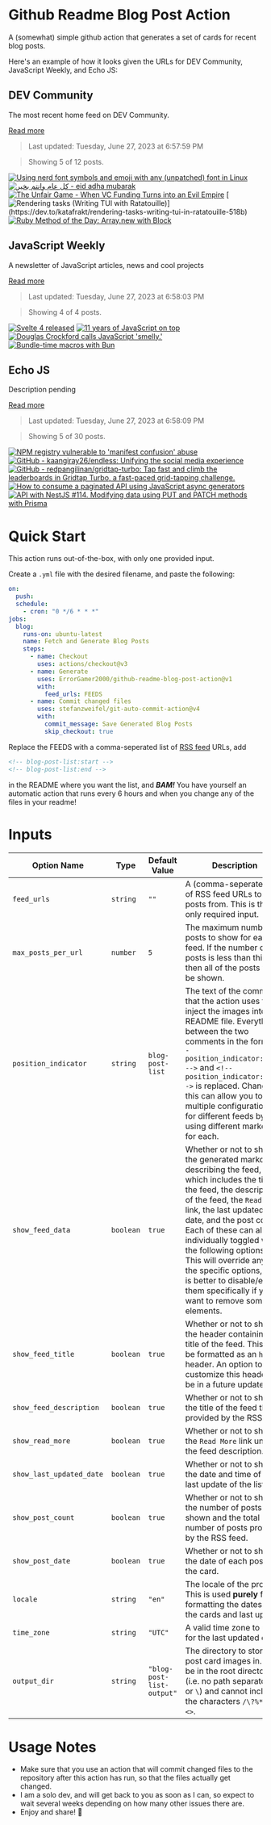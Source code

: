 # Github Readme Blog Post Action

A (somewhat) simple github action that generates a set of cards for recent blog posts.

Here's an example of how it looks given the URLs for DEV Community, JavaScript Weekly, and Echo JS:

<!-- post-list:start -->
## DEV Community

The most recent home feed on DEV Community.

[Read more](https://dev.to)
> Last updated: Tuesday, June 27, 2023 at 6:57:59 PM

> Showing 5 of 12 posts.

[![Using nerd font symbols and emoji with any (unpatched) font in Linux](https://raw.githubusercontent.com/ErrorGamer2000/github-readme-blog-post-action/main/generated_files/DEV_Community/Using_nerd_font_symbols_and_emoji_with_any_(unpatched)_font_in_Linux.svg)](https://dev.to/moniquelive/using-nerd-font-symbols-and-emoji-with-any-unpatched-font-in-linux-3kdo)
[![كل عام وانتم بخير - eid adha mubarak](https://raw.githubusercontent.com/ErrorGamer2000/github-readme-blog-post-action/main/generated_files/DEV_Community/كل_عام_وانتم_بخير_-_eid_adha_mubarak.svg)](https://dev.to/muhmmadawd/kl-m-wntm-bkhyr-eid-adha-mubarak-p30)
[![The Unfair Game - When VC Funding Turns into an Evil Empire](https://raw.githubusercontent.com/ErrorGamer2000/github-readme-blog-post-action/main/generated_files/DEV_Community/The_Unfair_Game_-_When_VC_Funding_Turns_into_an_Evil_Empire.svg)](https://dev.to/johnrushx/the-unfair-game-when-vc-funding-turns-into-an-evil-empire-1fb4)
[![Rendering tasks (Writing TUI with Ratatouille)](https://raw.githubusercontent.com/ErrorGamer2000/github-readme-blog-post-action/main/generated_files/DEV_Community/Rendering_tasks_(Writing_TUI_with_Ratatouille).svg)](https://dev.to/katafrakt/rendering-tasks-writing-tui-in-ratatouille-518b)
[![Ruby Method of the Day: Array.new with Block](https://raw.githubusercontent.com/ErrorGamer2000/github-readme-blog-post-action/main/generated_files/DEV_Community/Ruby_Method_of_the_Day__Array.new_with_Block.svg)](https://dev.to/burdettelamar/ruby-method-of-the-day-arraynew-with-block-3mj5)


## JavaScript Weekly

A newsletter of JavaScript articles, news and cool projects

[Read more](https://javascriptweekly.com/)
> Last updated: Tuesday, June 27, 2023 at 6:58:03 PM

> Showing 4 of 4 posts.

[![Svelte 4 released](https://raw.githubusercontent.com/ErrorGamer2000/github-readme-blog-post-action/main/generated_files/JavaScript_Weekly/Svelte_4_released.svg)](https://javascriptweekly.com/issues/644)
[![11 years of JavaScript on top](https://raw.githubusercontent.com/ErrorGamer2000/github-readme-blog-post-action/main/generated_files/JavaScript_Weekly/11_years_of_JavaScript_on_top.svg)](https://javascriptweekly.com/issues/643)
[![Douglas Crockford calls JavaScript 'smelly.'](https://raw.githubusercontent.com/ErrorGamer2000/github-readme-blog-post-action/main/generated_files/JavaScript_Weekly/Douglas_Crockford_calls_JavaScript_'smelly.'.svg)](https://javascriptweekly.com/issues/642)
[![Bundle-time macros with Bun](https://raw.githubusercontent.com/ErrorGamer2000/github-readme-blog-post-action/main/generated_files/JavaScript_Weekly/Bundle-time_macros_with_Bun.svg)](https://javascriptweekly.com/issues/641)


## Echo JS

Description pending

[Read more](
http://www.echojs.com
)
> Last updated: Tuesday, June 27, 2023 at 6:58:09 PM

> Showing 5 of 30 posts.

[![NPM registry vulnerable to 'manifest confusion' abuse](https://raw.githubusercontent.com/ErrorGamer2000/github-readme-blog-post-action/main/generated_files/_Echo_JS_/NPM_registry_vulnerable_to_'manifest_confusion'_abuse.svg)](https://www.theregister.com/2023/06/27/javascript_registry_npm_vulnerable/)
[![GitHub - kaangiray26/endless: Unifying the social media experience](https://raw.githubusercontent.com/ErrorGamer2000/github-readme-blog-post-action/main/generated_files/_Echo_JS_/GitHub_-_kaangiray26_endless__Unifying_the_social_media_experience.svg)](https://github.com/kaangiray26/endless)
[![GitHub - redpangilinan/gridtap-turbo: Tap fast and climb the leaderboards in Gridtap Turbo, a fast-paced grid-tapping challenge.](https://raw.githubusercontent.com/ErrorGamer2000/github-readme-blog-post-action/main/generated_files/_Echo_JS_/GitHub_-_redpangilinan_gridtap-turbo__Tap_fast_and_climb_the_leaderboards_in_Gridtap_Turbo__a_fast-paced_grid-tapping_challenge..svg)](https://github.com/redpangilinan/gridtap-turbo)
[![How to consume a paginated API using JavaScript async generators](https://raw.githubusercontent.com/ErrorGamer2000/github-readme-blog-post-action/main/generated_files/_Echo_JS_/How_to_consume_a_paginated_API_using_JavaScript_async_generators.svg)](https://jrsinclair.com/articles/2023/how-to-consume-a-paginated-api-using-javascript-async-generators)
[![API with NestJS #114. Modifying data using PUT and PATCH methods with Prisma](https://raw.githubusercontent.com/ErrorGamer2000/github-readme-blog-post-action/main/generated_files/_Echo_JS_/API_with_NestJS__114._Modifying_data_using_PUT_and_PATCH_methods_with_Prisma.svg)](https://wanago.io/2023/06/26/api-nestjs-put-patch-prisma/)


<!-- post-list:end -->

# Quick Start

This action runs out-of-the-box, with only one provided input.

Create a `.yml` file with the desired filename, and paste the following:

```yml
on:
  push:
  schedule:
    - cron: "0 */6 * * *"
jobs:
  blog:
    runs-on: ubuntu-latest
    name: Fetch and Generate Blog Posts
    steps:
      - name: Checkout
        uses: actions/checkout@v3
      - name: Generate
        uses: ErrorGamer2000/github-readme-blog-post-action@v1
        with:
          feed_urls: FEEDS
      - name: Commit changed files
        uses: stefanzweifel/git-auto-commit-action@v4
        with:
          commit_message: Save Generated Blog Posts
          skip_checkout: true
```

Replace the FEEDS with a comma-seperated list of [RSS feed](https://rss.com/blog/how-do-rss-feeds-work/) URLs, add

```md
<!-- blog-post-list:start -->
<!-- blog-post-list:end -->
```

in the README where you want the list, and **_BAM!_** You have yourself an automatic action that runs every 6 hours and when you change any of the files in your readme!

# Inputs

<table>
  <thead>
    <tr>
      <th>Option Name</th>
      <th>Type</th>
      <th>Default Value</th>
      <th>Description</th>
    </tr>
  </thead>
  <tbody>
    <tr>
      <td><code>feed_urls</code></td>
      <td><code>string</code></td>
      <td><code>""</code></td>
      <td>A (comma-seperated) list of RSS feed URLs to load posts from. This is the only required input.</td>
    </tr>
    <tr>
      <td><code>max_posts_per_url</code></td>
      <td><code>number</code></td>
      <td><code>5</code></td>
      <td>The maximum number of posts to show for each feed. If the number of posts is less than this, then all of the posts will be shown.</td>
    </tr>
    <tr>
      <td><code>position_indicator</code></td>
      <td><code>string</code></td>
      <td><code>blog-post-list</code></td>
      <td>The text of the comments that the action uses to inject the images into the README file. Everything between the two comments in the form <code>&lt;!-- position_indicator:start --&gt;</code> and <code>&lt;!-- position_indicator:end --&gt;</code> is replaced. Changing this can allow you to use multiple configurations for different feeds by using different markers for each.</td>
    </tr>
    <tr>
      <td><code>show_feed_data</code></td>
      <td><code>boolean</code></td>
      <td><code>true</code></td>
      <td>Whether or not to show the generated markdown describing the feed, which includes the title of the feed, the description of the feed, the <code>Read More</code> link, the last updated date, and the post count. Each of these can also be individually toggled with the following options. This will override any of the specific options, so it is better to disable/enable them specifically if you want to remove some elements.</td>
    </tr>
    <tr>
      <td><code>show_feed_title</code></td>
      <td><code>boolean</code></td>
      <td><code>true</code></td>
      <td>Whether or not to show the header containing the title of the feed. This will be formatted as an <code>h2</code> header. An option to customize this header will be in a future update.</td>
    </tr>
    <tr>
      <td><code>show_feed_description</code></td>
      <td><code>boolean</code></td>
      <td><code>true</code></td>
      <td>Whether or not to show the title of the feed that is provided by the RSS feed.</td>
    </tr>
    <tr>
      <td><code>show_read_more</code></td>
      <td><code>boolean</code></td>
      <td><code>true</code></td>
      <td>Whether or not to show the <code>Read More</code> link under the feed description.</td>
    </tr>
    <tr>
      <td><code>show_last_updated_date</code></td>
      <td><code>boolean</code></td>
      <td><code>true</code></td>
      <td>Whether or not to show the date and time of the last update of the list.</td>
    </tr>
    <tr>
      <td><code>show_post_count</code></td>
      <td><code>boolean</code></td>
      <td><code>true</code></td>
      <td>Whether or not to show the number of posts shown and the total number of posts provided by the RSS feed.</td>
    </tr>
    <tr>
      <td><code>show_post_date</code></td>
      <td><code>boolean</code></td>
      <td><code>true</code></td>
      <td>Whether or not to show the date of each post on the card.</td>
    </tr>
    <tr>
      <td><code>locale</code></td>
      <td><code>string</code></td>
      <td><code>"en"</code></td>
      <td>The locale of the project. This is used <strong>purely</strong> for formatting the dates of the cards and last update.</td>
    </tr>
    <tr>
      <td><code>time_zone</code></td>
      <td><code>string</code></td>
      <td><code>"UTC"</code></td>
      <td>A valid time zone to use for the last updated date.</td>
    </tr>
    <tr>
      <td><code>output_dir</code></td>
      <td><code>string</code></td>
      <td><code>"blog-post-list-output"</code></td>
      <td>The directory to store the post card images in. Must be in the root directory (i.e. no path separators <code>/</code> or <code>\</code>) and cannot include the characters <code>/\?%*:|"&lt;&gt;</code>.</td>
    </tr>
<!--
    <tr>
      <td><code></code></td>
      <td><cde></cde></td>
      <td><code></code></td>
      <td></td>
    </tr>
-->
  </tbody>
</table>

# Usage Notes

- Make sure that you use an action that will commit changed files to the repository after this action has run, so that the files actually get changed.
- I am a solo dev, and will get back to you as soon as I can, so expect to wait several weeks depending on how many other issues there are.
- Enjoy and share! 🤗
